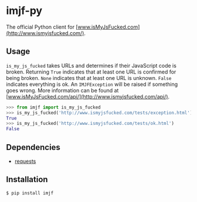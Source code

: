 imjf-py
========

The official Python client for [www.isMyJsFucked.com](http://www.ismyjsfucked.com/).

## Usage
`is_my_js_fucked` takes URLs and determines if their JavaScript code is broken. Returning `True` indicates that at least one URL is confirmed for being broken. `None` indicates that at least one URL is unknown. `False` indicates everything is ok. An `IMJFException` will be raised if something goes wrong. More information can be found at [www.isMyJsFucked.com/api/](http://www.ismyjsfucked.com/api/).

```python
>>> from imjf import is_my_js_fucked
>>> is_my_js_fucked('http://www.ismyjsfucked.com/tests/exception.html')
True
>>> is_my_js_fucked('http://www.ismyjsfucked.com/tests/ok.html')
False
```

## Dependencies
* [requests](http://docs.python-requests.org/)

## Installation
```sh
$ pip install imjf
```
